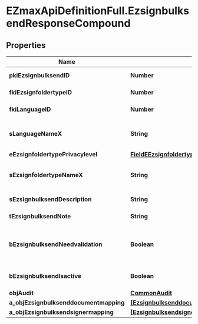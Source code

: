 # EZmaxApiDefinitionFull.EzsignbulksendResponseCompound

## Properties

Name | Type | Description | Notes
------------ | ------------- | ------------- | -------------
**pkiEzsignbulksendID** | **Number** | The unique ID of the Ezsignbulksend | 
**fkiEzsignfoldertypeID** | **Number** | The unique ID of the Ezsignfoldertype. | 
**fkiLanguageID** | **Number** | The unique ID of the Language.  Valid values:  |Value|Description| |-|-| |1|French| |2|English| | 
**sLanguageNameX** | **String** | The Name of the Language in the language of the requester | 
**eEzsignfoldertypePrivacylevel** | [**FieldEEzsignfoldertypePrivacylevel**](FieldEEzsignfoldertypePrivacylevel.md) |  | 
**sEzsignfoldertypeNameX** | **String** | The name of the Ezsignfoldertype in the language of the requester | 
**sEzsignbulksendDescription** | **String** | The description of the Ezsignbulksend | 
**tEzsignbulksendNote** | **String** | Note about the Ezsignbulksend | 
**bEzsignbulksendNeedvalidation** | **Boolean** | Whether the Ezsigntemplatepackage was automatically modified and needs a manual validation | 
**bEzsignbulksendIsactive** | **Boolean** | Whether the Ezsignbulksend is active or not | 
**objAudit** | [**CommonAudit**](CommonAudit.md) |  | 
**a_objEzsignbulksenddocumentmapping** | [**[EzsignbulksenddocumentmappingResponseCompound]**](EzsignbulksenddocumentmappingResponseCompound.md) |  | 
**a_objEzsignbulksendsignermapping** | [**[EzsignbulksendsignermappingResponse]**](EzsignbulksendsignermappingResponse.md) |  | 


